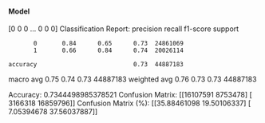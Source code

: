 #### Model
[0 0 0 ... 0 0 0]
Classification Report:
              precision    recall  f1-score   support

           0       0.84      0.65      0.73  24861069
           1       0.66      0.84      0.74  20026114

    accuracy                           0.73  44887183
   macro avg       0.75      0.74      0.73  44887183
weighted avg       0.76      0.73      0.73  44887183

Accuracy: 0.7344498985378521
Confusion Matrix:
[[16107591  8753478]
 [ 3166318 16859796]]
Confusion Matrix (%):
[[35.88461098 19.50106337]
 [ 7.05394678 37.56037887]]
